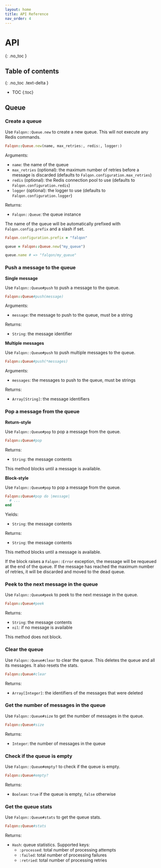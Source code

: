 ```yaml
---
layout: home
title: API Reference
nav_order: 4
---
```


# API
{: .no_toc }

## Table of contents
{: .no_toc .text-delta }

- TOC
{:toc}

## Queue

### Create a queue

Use `Falqon::Queue.new` to create a new queue.
This will not execute any Redis commands.

```ruby
Falqon::Queue.new(name, max_retries:, redis:, logger:)
```

Arguments:

- `name`: the name of the queue
- `max_retries` (optional): the maximum number of retries before a message is discarded (defaults to `Falqon.configuration.max_retries`)
- `redis` (optional): the Redis connection pool to use (defaults to `Falqon.configuration.redis`)
- `logger` (optional): the logger to use (defaults to `Falqon.configuration.logger`)

Returns:

- `Falqon::Queue`: the queue instance

The name of the queue will be automatically prefixed with `Falqon.config.prefix` and a slash if set.

```ruby
Falqon.configuration.prefix = "falqon"

queue = Falqon::Queue.new("my_queue")

queue.name # => "falqon/my_queue"
```

### Push a message to the queue

**Single message**

Use `Falqon::Queue#push` to push a message to the queue.

```ruby
Falqon::Queue#push(message)
```

Arguments:

- `message`: the message to push to the queue, must be a string

Returns:

- `String`: the message identifier

**Multiple messages**

Use `Falqon::Queue#push` to push multiple messages to the queue.

```ruby
Falqon::Queue#push(*messages)
```

Arguments:

- `messages`: the messages to push to the queue, must be strings

Returns:

- `Array[String]`: the message identifiers

### Pop a message from the queue

**Return-style**

Use `Falqon::Queue#pop` to pop a message from the queue.

```ruby
Falqon::Queue#pop
```

Returns:

- `String`: the message contents

This method blocks until a message is available.

**Block-style**

Use `Falqon::Queue#pop` to pop a message from the queue.

```ruby
Falqon::Queue#pop do |message|
  # ...
end
```

Yields:

- `String`: the message contents

Returns:

- `String`: the message contents

This method blocks until a message is available.

If the block raises a `Falqon::Error` exception, the message will be requeued at the end of the queue.
If the message has reached the maximum number of retries, it will be discarded and moved to the dead queue.

### Peek to the next message in the queue

Use `Falqon::Queue#peek` to peek to the next message in the queue.

```ruby
Falqon::Queue#peek
```

Returns:

- `String`: the message contents
- `nil`: if no message is available

This method does not block.

### Clear the queue

Use `Falqon::Queue#clear` to clear the queue.
This deletes the queue and all its messages.
It also resets the stats.

```ruby
Falqon::Queue#clear
```

Returns:

- `Array[Integer]`: the identifiers of the messages that were deleted

### Get the number of messages in the queue

Use `Falqon::Queue#size` to get the number of messages in the queue.

```ruby
Falqon::Queue#size
```

Returns:

- `Integer`: the number of messages in the queue

### Check if the queue is empty

Use `Falqon::Queue#empty?` to check if the queue is empty.

```ruby
Falqon::Queue#empty?
```

Returns:

- `Boolean`: `true` if the queue is empty, `false` otherwise

### Get the queue stats

Use `Falqon::Queue#stats` to get the queue stats.

```ruby
Falqon::Queue#stats
```

Returns:

- `Hash`: queue statistics. Supported keys:
    - `:processed`: total number of processing attempts
    - `:failed`: total number of processing failures
    - `:retried`: total number of processing retries
